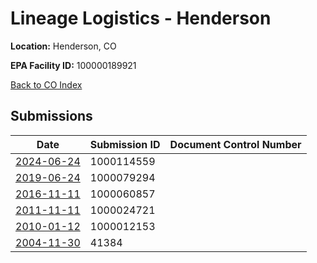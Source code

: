# Lineage Logistics - Henderson

**Location:** Henderson, CO

**EPA Facility ID:** 100000189921

[Back to CO Index](../../index.md)

## Submissions

| Date | Submission ID | Document Control Number |
|------|--------------|-------------------------|
| [2024-06-24](submissions/1000114559.md) | 1000114559 |  |
| [2019-06-24](submissions/1000079294.md) | 1000079294 |  |
| [2016-11-11](submissions/1000060857.md) | 1000060857 |  |
| [2011-11-11](submissions/1000024721.md) | 1000024721 |  |
| [2010-01-12](submissions/1000012153.md) | 1000012153 |  |
| [2004-11-30](submissions/41384.md) | 41384 |  |
